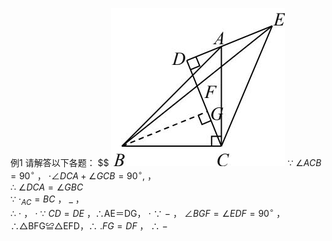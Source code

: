 例1 请解答以下各题：
$$
![](<../../qs_image_DB/专题1-1_一网打尽全等三角形模型_·十个模型（解析版）/17ef20a6e9b8828340330719174e94fe2c856c9f2da65c85b755fc7b33675f05.jpg>)
∵ $\angle A C B = 9 0 ^ { \circ }$ ， $\cdot \angle D C A + \angle G C B = 9 0 ^ { \circ } ,$ ，  
∴ $\angle D C A = \angle G B C$   
∵ $\cdot _ { A C } { = } B C$ ， $\_$ ，  
∴ $\cdot$ ， $\cdot$
∵ $C D { = } D E$ ，∴AE＝DG， $\cdot$ ∵ $-$ ， $\angle B G F = \angle E D F = 9 0 ^ { \circ }$ ， ∴△BFG≌△EFD，∴ $. F G { = } D F$ ， ∴ $-$
